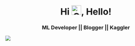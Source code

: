 
<h1 align="center">Hi <img height=30 width=30 alt="GIF" src="https://raw.githubusercontent.com/MartinHeinz/MartinHeinz/master/wave.gif" />, Hello!</h1>
<h3 align="center">ML Developer || Blogger || Kaggler</h3>


![](https://komarev.com/ghpvc/?username=ds0212)
